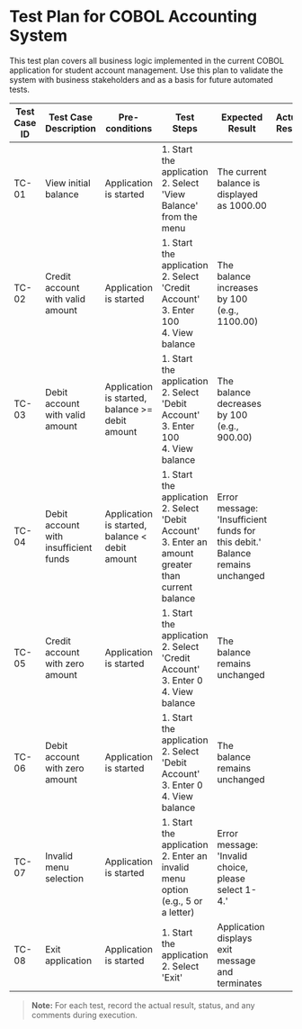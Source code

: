 # Test Plan for COBOL Accounting System

This test plan covers all business logic implemented in the current COBOL application for student account management. Use this plan to validate the system with business stakeholders and as a basis for future automated tests.

| Test Case ID | Test Case Description                | Pre-conditions                | Test Steps                                                                                                                                         | Expected Result                                                                 | Actual Result | Status (Pass/Fail) | Comments |
|--------------|--------------------------------------|-------------------------------|----------------------------------------------------------------------------------------------------------------------------------------------------|---------------------------------------------------------------------------------|--------------|--------------------|----------|
| TC-01        | View initial balance                 | Application is started        | 1. Start the application<br>2. Select 'View Balance' from the menu                                                                                | The current balance is displayed as 1000.00                                     |              |                    |          |
| TC-02        | Credit account with valid amount     | Application is started        | 1. Start the application<br>2. Select 'Credit Account'<br>3. Enter 100<br>4. View balance                                                        | The balance increases by 100 (e.g., 1100.00)                                    |              |                    |          |
| TC-03        | Debit account with valid amount      | Application is started, balance >= debit amount | 1. Start the application<br>2. Select 'Debit Account'<br>3. Enter 100<br>4. View balance                                                        | The balance decreases by 100 (e.g., 900.00)                                     |              |                    |          |
| TC-04        | Debit account with insufficient funds| Application is started, balance < debit amount  | 1. Start the application<br>2. Select 'Debit Account'<br>3. Enter an amount greater than current balance                                         | Error message: 'Insufficient funds for this debit.'<br>Balance remains unchanged |              |                    |          |
| TC-05        | Credit account with zero amount      | Application is started        | 1. Start the application<br>2. Select 'Credit Account'<br>3. Enter 0<br>4. View balance                                                          | The balance remains unchanged                                                   |              |                    |          |
| TC-06        | Debit account with zero amount       | Application is started        | 1. Start the application<br>2. Select 'Debit Account'<br>3. Enter 0<br>4. View balance                                                           | The balance remains unchanged                                                   |              |                    |          |
| TC-07        | Invalid menu selection               | Application is started        | 1. Start the application<br>2. Enter an invalid menu option (e.g., 5 or a letter)                                                                 | Error message: 'Invalid choice, please select 1-4.'                             |              |                    |          |
| TC-08        | Exit application                     | Application is started        | 1. Start the application<br>2. Select 'Exit'                                                                                                      | Application displays exit message and terminates                                 |              |                    |          |

> **Note:** For each test, record the actual result, status, and any comments during execution.
